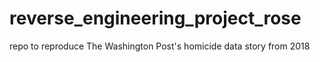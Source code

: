 # reverse_engineering_project_rose
repo to reproduce The Washington Post's homicide data story from 2018
